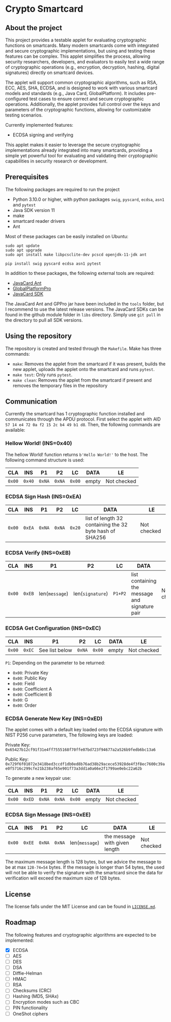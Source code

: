 # Crypto Smartcard

## About the project

This project provides a testable applet for evaluating cryptographic functions on smartcards. Many modern smartcards come with integrated and secure cryptographic implementations, but using and testing these features can be complex. This applet simplifies the process, allowing security researchers, developers, and evaluators to easily test a wide range of cryptographic operations (e.g., encryption, decryption, hashing, digital signatures) directly on smartcard devices.

The applet will support common cryptographic algorithms, such as RSA, ECC, AES, SHA, ECDSA, and is designed to work with various smartcard models and standards (e.g., Java Card, GlobalPlatform). It includes pre-configured test cases to ensure correct and secure cryptographic operations. Additionally, the applet provides full control over the keys and parameters of the cryptographic functions, allowing for customizable testing scenarios.

Currently implemented features:

- ECDSA signing and verifying

This applet makes it easier to leverage the secure cryptographic implementations already integrated into many smartcards, providing a simple yet powerful tool for evaluating and validating their cryptographic capabilities in security research or development.

## Prerequisites

The following packages are required to run the project
  
- Python 3.10.0 or higher, with python packages `swig`, `pyscard`, `ecdsa`, `asn1` and `pytest`
- Java SDK version 11
- make
- smartcard reader drivers
- Ant

Most of these packages can be easily installed on Ubuntu: 

```shell
sudo apt update
sudo apt upgrade
sudo apt install make libpcsclite-dev pcscd openjdk-11-jdk ant

pip install swig pyscard ecdsa asn1 pytest
```

In addition to these packages, the following external tools are required:

- [JavaCard Ant](https://github.com/martinpaljak/ant-javacard)
- [GlobalPlatformPro](https://github.com/martinpaljak/GlobalPlatformPro)
- [JavaCard SDK](https://github.com/martinpaljak/oracle_javacard_sdks)

The JavaCard Ant and GPPro jar have been included in the `tools` folder, but I recommend to use the latest release versions. The JavaCard SDKs can be found in the github module folder in `libs` directory. Simply use `git pull` in the directory to pull all SDK versions.

## Using the repository
The repository is created and tested through the `Makefile`. Make has three commands:
- `make`: Removes the applet from the smartcard if it was present, builds the new applet, uploads the applet onto the smartcard and runs `pytest`.
- `make test`: Only runs `pytest`.
- `make clean`: Removes the applet from the smartcard if present and removes the temporary files in the repository


## Communication
Currently the smartcard has 1 cryptographic function installed and communicates through the APDU protocol. First select the applet with AID `57 14 e4 72 0a f2 15 2c b4 49 b1 d8`. Then, the following commands are available:

### Hellow World! (INS=0x40)
The hellow World! function returns `b'Hello World!'` to the host. The following command structure is used:

|CLA|INS|P1|P2|LC|DATA|LE|
|---|---|---|---|---|---|---|
|`0x00`|`0x40`|`0xNA`|`0xNA`|`0x00`|empty|Not checked|


### ECDSA Sign Hash (INS=0xEA)

|CLA|INS|P1|P2|LC|DATA|LE|
|---|---|---|---|---|---|---|
|`0x00`|`0xEA`|`0xNA`|`0xNA`|`0x20`|list of length 32 containing the 32 byte hash of SHA256|Not checked|


### ECDSA Verify (INS=0xEB)

|CLA|INS|P1|P2|LC|DATA|LE|
|---|---|---|---|---|---|---|
|`0x00`|`0xEB`|len(`message`)|len(`signature`)|`P1+P2`|list containing the message and signature pair|Not checked|


### ECDSA Get Configuration (INS=0xEC)

|CLA|INS|P1|P2|LC|DATA|LE|
|---|---|---|---|---|---|---|
|`0x00`|`0xEC`|See list below|`0xNA`|`0x00`|empty|Not checked|

`P1`: Depending on the parameter to be returned:
- `0x00`: Private Key
- `0x00`: Public Key
- `0x00`: Field
- `0x00`: Coefficient A
- `0x00`: Coefficient B
- `0x00`: G
- `0x00`: Order


### ECDSA Generate New Key (INS=0xED)
The applet comes with a default key loaded onto the ECDSA signature with NIST P256 curve parameters, The following keys are loaded:

Private Key: `0x65427b12cf91f31e4ff7555168f70ffe07bd723f94677a2a526b9fedb6bc13a6`


Public Key: `0x729f6f01072e3418bed3ccdf1db0ed8b76ad38b29acece53928de4f3f8ec7600c39ae0f5716c299cfe21b238af65e901f73a3dd1a0a66e2f1799ae0ebc22a62b`

To generate a new keypair use:

|CLA|INS|P1|P2|LC|DATA|LE|
|---|---|---|---|---|---|---|
|`0x00`|`0xED`|`0xNA`|`0xNA`|`0x00`|empty|Not checked|

### ECDSA Sign Message (INS=0xEE)

|CLA|INS|P1|P2|LC|DATA|LE|
|---|---|---|---|---|---|---|
|`0x00`|`0xEE`|`0xNA`|`0xNA`|len(`message`)|the message with given length|Not checked|\

The maximum message length is 128 bytes, but we advice the message to be at max `128-74=54` bytes. If the message is longer than 54 bytes, the used will not be able to verify the signature with the smartcard since the data for verification will exceed the maximum size of 128 bytes.


## License
The license falls under the MIT License and can be found in [`LICENSE.md`](./LICENSE.md).

## Roadmap
The following features and cryptographic algorithms are expected to be implemented:

- [x] ECDSA
- [ ] AES
- [ ] DES
- [ ] DSA
- [ ] Diffie-Helman
- [ ] HMAC
- [ ] RSA
- [ ] Checksums (CRC)
- [ ] Hashing (MD5, SHAx)
- [ ] Encryption modes such as CBC
- [ ] PIN functionality
- [ ] OneShot ciphers
